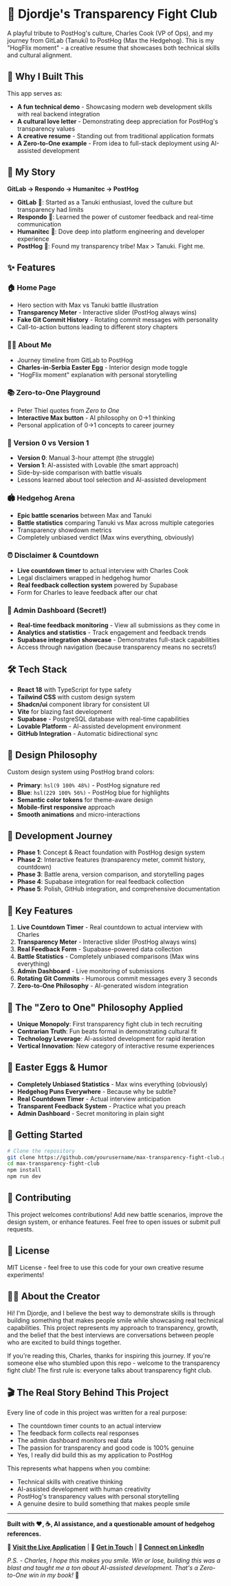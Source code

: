 # 🦔 Djordje's Transparency Fight Club

A playful tribute to PostHog's culture, Charles Cook (VP of Ops), and my journey from GitLab (Tanuki) to PostHog (Max the Hedgehog). This is my "HogFlix moment" - a creative resume that showcases both technical skills and cultural alignment.

## 🎯 Why I Built This

This app serves as:
- **A fun technical demo** - Showcasing modern web development skills with real backend integration
- **A cultural love letter** - Demonstrating deep appreciation for PostHog's transparency values
- **A creative resume** - Standing out from traditional application formats
- **A Zero-to-One example** - From idea to full-stack deployment using AI-assisted development

## 📖 My Story

**GitLab → Respondo → Humanitec → PostHog**

- **GitLab** 🦝: Started as a Tanuki enthusiast, loved the culture but transparency had limits
- **Respondo** 💬: Learned the power of customer feedback and real-time communication  
- **Humanitec** 🚀: Dove deep into platform engineering and developer experience
- **PostHog** 🦔: Found my transparency tribe! Max > Tanuki. Fight me.

## ✨ Features

### 🏠 Home Page
- Hero section with Max vs Tanuki battle illustration
- **Transparency Meter** - Interactive slider (PostHog always wins)
- **Fake Git Commit History** - Rotating commit messages with personality
- Call-to-action buttons leading to different story chapters

### 👨‍💻 About Me
- Journey timeline from GitLab to PostHog
- **Charles-in-Serbia Easter Egg** - Interior design mode toggle
- "HogFlix moment" explanation with personal storytelling

### 📚 Zero-to-One Playground  
- Peter Thiel quotes from *Zero to One*
- **Interactive Max button** - AI philosophy on 0→1 thinking
- Personal application of 0→1 concepts to career journey

### 🔄 Version 0 vs Version 1
- **Version 0**: Manual 3-hour attempt (the struggle)
- **Version 1**: AI-assisted with Lovable (the smart approach)
- Side-by-side comparison with battle visuals
- Lessons learned about tool selection and AI-assisted development

### 🏟️ Hedgehog Arena
- **Epic battle scenarios** between Max and Tanuki
- **Battle statistics** comparing Tanuki vs Max across multiple categories
- Transparency showdown metrics
- Completely unbiased verdict (Max wins everything, obviously)

### ⏰ Disclaimer & Countdown
- **Live countdown timer** to actual interview with Charles Cook
- Legal disclaimers wrapped in hedgehog humor
- **Real feedback collection system** powered by Supabase
- Form for Charles to leave feedback after our chat

### 🔧 Admin Dashboard (Secret!)
- **Real-time feedback monitoring** - View all submissions as they come in
- **Analytics and statistics** - Track engagement and feedback trends
- **Supabase integration showcase** - Demonstrates full-stack capabilities
- Access through navigation (because transparency means no secrets!)

## 🛠️ Tech Stack

- **React 18** with TypeScript for type safety
- **Tailwind CSS** with custom design system
- **Shadcn/ui** component library for consistent UI
- **Vite** for blazing fast development
- **Supabase** - PostgreSQL database with real-time capabilities
- **Lovable Platform** - AI-assisted development environment
- **GitHub Integration** - Automatic bidirectional sync

## 🎨 Design Philosophy

Custom design system using PostHog brand colors:
- **Primary**: `hsl(9 100% 48%)` - PostHog signature red
- **Blue**: `hsl(229 100% 56%)` - PostHog blue for highlights
- **Semantic color tokens** for theme-aware design
- **Mobile-first responsive** approach
- **Smooth animations** and micro-interactions

## 🚀 Development Journey

- **Phase 1**: Concept & React foundation with PostHog design system
- **Phase 2**: Interactive features (transparency meter, commit history, countdown)
- **Phase 3**: Battle arena, version comparison, and storytelling pages
- **Phase 4**: Supabase integration for real feedback collection
- **Phase 5**: Polish, GitHub integration, and comprehensive documentation

## 🎯 Key Features

1. **Live Countdown Timer** - Real countdown to actual interview with Charles
2. **Transparency Meter** - Interactive slider (PostHog always wins)
3. **Real Feedback Form** - Supabase-powered data collection
4. **Battle Statistics** - Completely unbiased comparisons (Max wins everything)
5. **Admin Dashboard** - Live monitoring of submissions
6. **Rotating Git Commits** - Humorous commit messages every 3 seconds
7. **Zero-to-One Philosophy** - AI-generated wisdom integration

## 🧪 The "Zero to One" Philosophy Applied

- **Unique Monopoly**: First transparency fight club in tech recruiting
- **Contrarian Truth**: Fun beats formal in demonstrating cultural fit
- **Technology Leverage**: AI-assisted development for rapid iteration
- **Vertical Innovation**: New category of interactive resume experiences

## 🎪 Easter Eggs & Humor

- **Completely Unbiased Statistics** - Max wins everything (obviously)
- **Hedgehog Puns Everywhere** - Because why be subtle?
- **Real Countdown Timer** - Actual interview anticipation
- **Transparent Feedback System** - Practice what you preach
- **Admin Dashboard** - Secret monitoring in plain sight

## 🚀 Getting Started

```bash
# Clone the repository
git clone https://github.com/yourusername/max-transparency-fight-club.git
cd max-transparency-fight-club
npm install
npm run dev
```

## 🤝 Contributing

This project welcomes contributions! Add new battle scenarios, improve the design system, or enhance features. Feel free to open issues or submit pull requests.

## 📄 License

MIT License - feel free to use this code for your own creative resume experiments!

## 🙋‍♂️ About the Creator

Hi! I'm Djordje, and I believe the best way to demonstrate skills is through building something that makes people smile while showcasing real technical capabilities. This project represents my approach to transparency, growth, and the belief that the best interviews are conversations between people who are excited to build things together.

If you're reading this, Charles, thanks for inspiring this journey. If you're someone else who stumbled upon this repo - welcome to the transparency fight club! The first rule is: everyone talks about transparency fight club.

## 🎬 The Real Story Behind This Project

Every line of code in this project was written for a real purpose:
- The countdown timer counts to an actual interview
- The feedback form collects real responses  
- The admin dashboard monitors real data
- The passion for transparency and good code is 100% genuine
- Yes, I really did build this as my application to PostHog

This represents what happens when you combine:
- Technical skills with creative thinking
- AI-assisted development with human creativity
- PostHog's transparency values with personal storytelling
- A genuine desire to build something that makes people smile

---

**Built with ❤️, ☕, AI assistance, and a questionable amount of hedgehog references.**

**🦔 [Visit the Live Application](https://your-app-url.lovable.app)** | **📧 [Get in Touch](mailto:your-email@example.com)** | **💼 [Connect on LinkedIn](https://www.linkedin.com/in/georgeschu/)**

*P.S. - Charles, I hope this makes you smile. Win or lose, building this was a blast and taught me a ton about AI-assisted development. That's a Zero-to-One win in my book!* 🚀